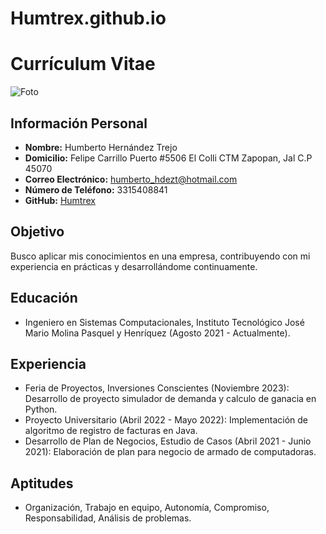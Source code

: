# Humtrex.github.io

# Currículum Vitae
![Foto](https://lh3.googleusercontent.com/a/ACg8ocLRFmbvXLggrLwntgMG8ji1a94S_rGi9grSIUJIWAHAoQ=s360-c-no)
## Información Personal
- **Nombre:** Humberto Hernández Trejo
- **Domicilio:** Felipe Carrillo Puerto #5506 El Colli CTM Zapopan, Jal C.P 45070
- **Correo Electrónico:** humberto_hdezt@hotmail.com
- **Número de Teléfono:** 3315408841
- **GitHub:** [Humtrex](https://github.com/Humtrex)

## Objetivo
Busco aplicar mis conocimientos en una empresa, contribuyendo con mi experiencia en prácticas y desarrollándome continuamente.

## Educación
- Ingeniero en Sistemas Computacionales, Instituto Tecnológico José Mario Molina Pasquel y Henríquez (Agosto 2021 - Actualmente).

## Experiencia
- Feria de Proyectos, Inversiones Conscientes (Noviembre 2023): Desarrollo de proyecto simulador de demanda y calculo de ganacia en Python.
- Proyecto Universitario (Abril 2022 - Mayo 2022): Implementación de algoritmo de registro de facturas en Java.
- Desarrollo de Plan de Negocios, Estudio de Casos (Abril 2021 - Junio 2021): Elaboración de plan para negocio de armado de computadoras.

## Aptitudes
- Organización, Trabajo en equipo, Autonomía, Compromiso, Responsabilidad, Análisis de problemas.
